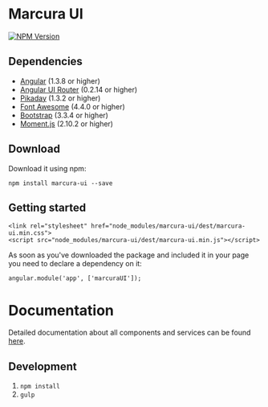 [npm-image]: https://img.shields.io/npm/v/marcura-ui.svg
[npm-url]: https://npmjs.org/package/marcura-ui

# Marcura UI

[![NPM Version][npm-image]][npm-url]

## Dependencies
* [Angular](https://angularjs.org/) (1.3.8 or higher)
* [Angular UI Router](https://github.com/angular-ui/ui-router/wiki) (0.2.14 or higher)
* [Pikaday](https://github.com/dbushell/Pikaday) (1.3.2 or higher)
* [Font Awesome](http://fontawesome.io/) (4.4.0 or higher)
* [Bootstrap](http://getbootstrap.com/) (3.3.4 or higher)
* [Moment.js](http://momentjs.com/) (2.10.2 or higher)

## Download
Download it using npm:

`npm install marcura-ui --save`

## Getting started
`<link rel="stylesheet" href="node_modules/marcura-ui/dest/marcura-ui.min.css">`  
`<script src="node_modules/marcura-ui/dest/marcura-ui.min.js"></script>`

As soon as you've downloaded the package and included it in your page you need to declare a dependency on it:

`angular.module('app', ['marcuraUI']);`

# Documentation
Detailed documentation about all components and services can be found [here](../../wiki).

## Development

1. `npm install`
2. `gulp`
